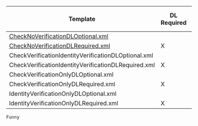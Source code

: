 | Template                                             | DL  Required  | Verify  Check  | Verify  ID  | Certification Terminal ID  (Guar/Non)  |
|------------------------------------------------------|---------------|----------------|-------------|----------------------------------------|
| [CheckNoVerificationDLOptional.xml](CheckNoVerficationDLOptional.xml)                    |               |                |             | 1010 / 2010                            |
| [CheckNoVerificationDLRequired.xml](CheckNoVerificationDLRequired.xml)                    | X             |                |             | 1011 / 2011                            |
| CheckVerificationIdentityVerificationDLOptional.xml  |               | X              | X           | 1012 / 2012                            |
| CheckVerificationIdentityVerificationDLRequired.xml  | X             | X              | X           | 1013 / 2013                            |
| CheckVerificationOnlyDLOptional.xml                  |               | X              |             | 1014 / 2014                            |
| CheckVerificationOnlyDLRequired.xml                  | X             | X              |             | 1015 / 2015                            |
| IdentityVerificationOnlyDLOptional.xml               |               |                | X           | 1016 / 2016                            |
| IdentityVerificationOnlyDLRequired.xml               | X             |                | X           | 1017 / 2017                            |


```
Funny
```
